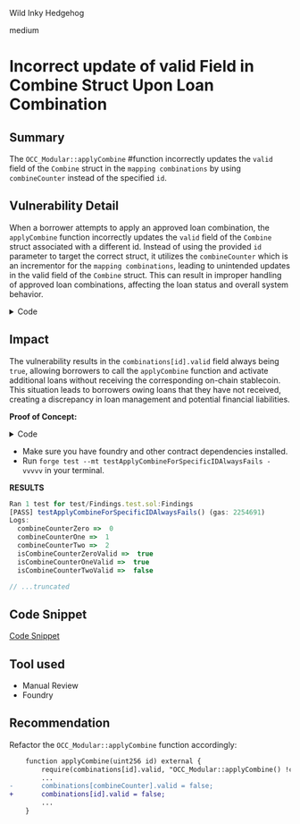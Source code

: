 Wild Inky Hedgehog

medium

# Incorrect update of valid Field in Combine Struct Upon Loan Combination

## Summary

The `OCC_Modular::applyCombine`  #function incorrectly updates the `valid` field of the `Combine` struct in the `mapping combinations` by using `combineCounter` instead of the specified `id`.

## Vulnerability Detail

When a borrower attempts to apply an approved loan combination, the `applyCombine` function incorrectly updates the `valid` field of the `Combine` struct associated with a different id. Instead of using the provided `id` parameter to target the correct struct, it utilizes the `combineCounter` which is an incrementor for the `mapping combinations`, leading to unintended updates in the valid field of the `Combine` struct. This can result in improper handling of approved loan combinations, affecting the loan status and overall system behavior.

<details>

<summary>Code</summary>

```solidity
function applyCombine(uint256 id) external {
        require(combinations[id].valid, "OCC_Modular::applyCombine() !combinations[id].valid");
        require(
            block.timestamp < combinations[id].expires,
            "OCC_Modular::applyCombine() block.timestamp >= combinations[id].expires"
        );

        // @audit-info using combineCounter means that the Combine struct mapped to the passed id parameter never gets it's valid field updated to false
        combinations[combineCounter].valid = false;

        emit CombineApplied(
            _msgSender(),
            combinations[id].loans,
            combinations[id].term,
            combinations[id].paymentInterval,
            combinations[id].gracePeriod,
            combinations[id].paymentSchedule
        );

        uint256 notional;
        uint256 APR;

        for (uint256 i = 0; i < combinations[id].loans.length; i++) {
            uint256 loanID = combinations[id].loans[i];
            require(
                _msgSender() == loans[loanID].borrower,
                "OCC_Modular::applyCombine() _msgSender() != loans[loanID].borrower"
            );
            require(
                loans[loanID].state == LoanState.Active,
                "OCC_Modular::applyCombine() loans[loanID].state != LoanState.Active"
            );
            notional += loans[loanID].principalOwed;
            APR += loans[loanID].principalOwed * loans[loanID].APR;
            loans[loanID].principalOwed = 0;
            loans[loanID].paymentDueBy = 0;
            loans[loanID].paymentsRemaining = 0;
            loans[loanID].state = LoanState.Combined;
        }

        APR = APR / notional;

        uint256 term = combinations[id].term;
        uint256 APRLateFee = combinations[id].APRLateFee;
        uint256 paymentInterval = combinations[id].paymentInterval;
        uint256 gracePeriod = combinations[id].gracePeriod;
        int8 paymentSchedule = combinations[id].paymentSchedule;

        // "Friday" Payment Standardization, minimum 7-day lead-time
        // block.timestamp - block.timestamp % 7 days + 9 days + paymentInterval
        emit CombineLoanCreated(
            _msgSender(),  // borrower
            loanCounter,  // loanID
            notional,  // principalOwed
            APR,  // APR
            APRLateFee,  // APRLateFee
            block.timestamp - block.timestamp % 7 days + 9 days + paymentInterval,  // paymentDueBy
            term,  // term
            paymentInterval,  // paymentInterval
            gracePeriod,  // gracePeriod
            paymentSchedule  // paymentSchedule
        );
        loans[loanCounter] = Loan(
            _msgSender(), notional, APR, APRLateFee, block.timestamp - block.timestamp % 7 days + 9 days + paymentInterval,
            term, term, paymentInterval, block.timestamp - 1 days, gracePeriod, paymentSchedule, LoanState.Active
        );
        loanCounter += 1;
    }
```

</details>

## Impact

The vulnerability results in the `combinations[id].valid` field always being `true`, allowing borrowers to call the `applyCombine` function and activate additional loans without receiving the corresponding on-chain stablecoin. This situation leads to borrowers owing loans that they have not received, creating a discrepancy in loan management and potential financial liabilities.

**Proof of Concept:**

<details>

<summary>Code</summary>

- Create a `Findings.test.sol` file in your test directory for the Zivoe codebase and paste the contract code below:

```solidity
// SPDX-License-Identifier: UNLICENSED
pragma solidity 0.8.17;

import {Test, console} from "forge-std/Test.sol";
// src
import {ZivoeDAO} from "../src/ZivoeDAO.sol";
import {ZivoeGlobals} from "../src/ZivoeGlobals.sol";
// src/lockers
import {OCC_Modular} from "../src/lockers/OCC/OCC_Modular.sol";
import {OCT_YDL} from "../src/lockers/OCT/OCT_YDL.sol";

contract Findings is Test {
    OCC_Modular DAI_OCC_Modular;
    ZivoeDAO DAO;
    ZivoeGlobals GBL;
    OCT_YDL YDL_Treasury;

    address constant DAI = 0x6B175474E89094C44Da98b954EedeAC495271d0F;

    address borrower = makeAddr("borrower");
    address underwriter = makeAddr("underwriter");
    address zivoeLabs = makeAddr("ZivoeLabs");

    function setUp() public {
        GBL = new ZivoeGlobals();
        DAO = new ZivoeDAO(address(GBL));
        YDL_Treasury = new OCT_YDL(address(DAO), address(GBL));

        // initialize ZivoeGlobals
        address[] memory globals = new address[](14);
        address[] memory stablecoins = new address[](3);

        globals[0] = address(DAO);
        globals[6] = address(YDL_Treasury);
        globals[10] = zivoeLabs;

        stablecoins[0] = DAI;
        GBL.initializeGlobals(globals, stablecoins);

        // lockers
        DAI_OCC_Modular = new OCC_Modular(
            address(DAO),
            address(DAI),
            address(GBL),
            underwriter,
            address(YDL_Treasury)
        );

        vm.prank(zivoeLabs);
        GBL.updateIsLocker(address(DAI_OCC_Modular), true);

        // deal ERC-20 with bal
        // deal(address(DAI), address(DAI_OCC_Modular), 100_000_000_000_000 ether);
    }

    function createLoanOffer(
        uint256 borrowAmount
    ) public returns (uint256 loanCounter) {
        // reusable code that let's underwriter create a loan offer and returns the id for the created loan
        loanCounter = DAI_OCC_Modular.loanCounter();
        vm.prank(underwriter);
        DAI_OCC_Modular.createOffer(
            borrower,
            borrowAmount,
            10,
            15,
            5,
            14 days,
            7 days,
            1
        );
    }

    function testApplyCombineForSpecificIDAlwaysFails() public {
        uint256[] memory loanIDs = new uint256[](3);
        vm.warp(30 days);
        // create & accept loan offers
        for (uint256 i = 0; i < loanIDs.length; i++) {
            // loan gets created by underwriter and loan id is returned
            loanIDs[i] = createLoanOffer((i + 1) * 1000 ether);

            // borrower accepts loan offer
            vm.prank(borrower);
            DAI_OCC_Modular.acceptOffer(loanIDs[i]);
        }

        // gets the current `uint256 combineCounter` that has not been mapped to any `struct Combine`
        uint256 combineCounterZero = DAI_OCC_Modular.combineCounter();

        // let's approve a combination
        vm.prank(underwriter);
        DAI_OCC_Modular.approveCombine(loanIDs, 15, 1, 28 days, 7 days, 1);

        vm.prank(borrower);
        DAI_OCC_Modular.applyCombine(combineCounterZero);

        // ----------------------

        // create & accept loan offers
        for (uint256 i = 0; i < loanIDs.length; i++) {
            loanIDs[i] = createLoanOffer((i + 1) * 1000 ether);
            vm.prank(borrower);
            DAI_OCC_Modular.acceptOffer(loanIDs[i]);
        }

        uint256 combineCounterOne = DAI_OCC_Modular.combineCounter();

        // let's make a combination exist
        vm.prank(underwriter);
        DAI_OCC_Modular.approveCombine(loanIDs, 15, 1, 28 days, 7 days, 1);

        // we won't apply the combination
        vm.prank(borrower);
        DAI_OCC_Modular.applyCombine(combineCounterOne);

        // ------------
        // combine with ID `combineCounterZero` should have valid = false but that is not the case
        (, , , , , , bool isCombineCounterZeroValid) = DAI_OCC_Modular
            .combinations(combineCounterZero);

        // combine with ID `combineCounterOne` should have valid = false but that is not the case
        (, , , , , , bool isCombineCounterOneValid) = DAI_OCC_Modular
            .combinations(combineCounterOne);

        // gets the current `uint256 combineCounter` that has not been mapped to any `struct Combine`
        uint256 combineCounterTwo = DAI_OCC_Modular.combineCounter();

        (, , , , , , bool isCombineCounterTwoValid) = DAI_OCC_Modular
            .combinations(combineCounterTwo);

        console.log("combineCounterZero => ", combineCounterZero);
        console.log("combineCounterOne => ", combineCounterOne);
        console.log("combineCounterTwo => ", combineCounterTwo);

        console.log("isCombineCounterZeroValid => ", isCombineCounterZeroValid);
        console.log("isCombineCounterOneValid => ", isCombineCounterOneValid);
        console.log("isCombineCounterTwoValid => ", isCombineCounterTwoValid);

        assertEq(isCombineCounterZeroValid, true);
        assertEq(isCombineCounterOneValid, true);
        assertEq(isCombineCounterTwoValid, false);
    }
}
```

</details>

- Make sure you have foundry and other contract dependencies installed.
- Run `forge test --mt testApplyCombineForSpecificIDAlwaysFails -vvvvv` in your terminal.

**RESULTS**

```js
Ran 1 test for test/Findings.test.sol:Findings
[PASS] testApplyCombineForSpecificIDAlwaysFails() (gas: 2254691)
Logs:
  combineCounterZero =>  0
  combineCounterOne =>  1
  combineCounterTwo =>  2
  isCombineCounterZeroValid =>  true
  isCombineCounterOneValid =>  true
  isCombineCounterTwoValid =>  false

// ...truncated
```

## Code Snippet

[Code Snippet](https://github.com/sherlock-audit/2024-03-zivoe/blob/main/zivoe-core-foundry/src/lockers/OCC/OCC_Modular.sol#L742-L749)

## Tool used

- Manual Review
- Foundry

## Recommendation

Refactor the `OCC_Modular::applyCombine` function accordingly:

```diff
    function applyCombine(uint256 id) external {
        require(combinations[id].valid, "OCC_Modular::applyCombine() !combinations[id].valid");
        ...
-       combinations[combineCounter].valid = false;
+       combinations[id].valid = false;
        ...
    }
```
